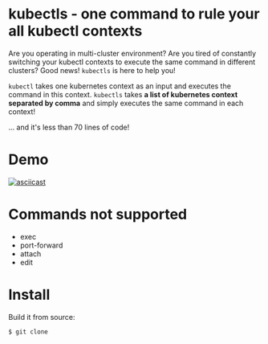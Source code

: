 # kubectls - one command to rule your all kubectl contexts

Are you operating in multi-cluster environment? Are you tired of constantly switching your kubectl contexts to execute the same command in different clusters?
Good news! `kubectls` is here to help you!

`kubectl` takes one kubernetes context as an input and executes the command in this context.
`kubectls` takes **a list of kubernetes context separated by comma** and simply executes the same command in each context!

... and it's less than 70 lines of code!


# Demo

[![asciicast](https://asciinema.org/a/sM4ogGmfBnk0wBC31K5RK3n88.svg)](https://asciinema.org/a/sM4ogGmfBnk0wBC31K5RK3n88)

# Commands not supported
- exec
- port-forward
- attach
- edit

# Install
Build it from source:

    $ git clone 